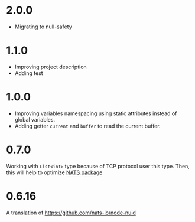 # 2.0.0

- Migrating to null-safety

# 1.1.0

- Improving project description
- Adding test

# 1.0.0

- Improving variables namespacing using static attributes instead of global variables.
- Adding getter `current` and `buffer` to read the current buffer.

# 0.7.0

Working with `List<int>` type because of TCP protocol
user this type. Then, this will help to optimize
[NATS package](https://github.com/kranfix/dart-nats)

# 0.6.16

A translation of https://github.com/nats-io/node-nuid
